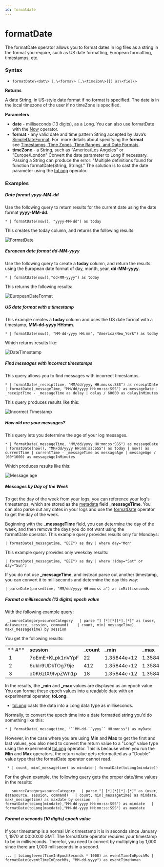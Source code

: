 ```yaml
---
id: formatdate
---
```


# formatDate

The formatDate operator allows you to format dates in log files as a
string in the format you require, such as US date formatting, European
formatting, timestamps, etc. 

### Syntax

-   `formatDate\<dat\> [,\<forma\> [,\<timeZon\>]]) as\<fiel\>`

**Returns**

A date String, in US-style date format if no format is specified. The
date is in the local timezone of the user if no timeZone is specified.

**Parameters**

-   **date** - milliseconds (13 digits), as a Long. You can also
    use formatDate with the [Now](now.md "now") operator.
-   **format** - any valid date and time pattern String accepted by
    Java’s
    [SimpleDateFormat](https://docs.oracle.com/javase/7/docs/api/java/text/SimpleDateFormat.html "https://docs.oracle.com/javase/7/docs/api/java/text/SimpleDateFormat.html"). For   
    more details about specifying the **format** see [Timestamps, Time
    Zones, Time Ranges, and Date
    Formats](../../../03Send-Data/Sources/04Reference-Information-for-Sources/Timestamps,-Time-Zones,-Time-Ranges,-and-Date-Formats.md "Timestamps, Time Zones, Time Ranges, and Date Formats").
-   **timeZone** - a String, such as "America/Los Angeles" or
    "Europe/London"
    Convert the date parameter to Long if necessary. Passing a String
    can produce the error: "Multiple definitions found for function
    formatDate(String, String)." The solution is to cast the date
    parameter using the
    [toLong](Manually-Casting-String-Data-to-a-Number.md "Manually Casting String Data to a Number")
    operator.

### Examples

##### **Date format yyyy-MM-dd**

Use the following query to return results for the current date using the
date format **yyyy-MM-dd**.

`* | formatDate(now(), "yyyy-MM-dd") as today`

This creates the today column, and returns the following results.

![FormatDate](../../static/img/Search-Query-Language/Search-Operators/formatDate/FormatDate.png)

##### **European date format** **dd-MM-yyyy**

Use the following query to create a **today** column, and return the
results using the European date format of day, month,
year, **dd-MM-yyyy**.

`* | formatDate(now(),"dd-MM-yyyy") as today`

This returns the following results:

![EuropeanDateFormat](../../static/img/Search-Query-Language/Search-Operators/formatDate/EuropeanDateFormat.png)

##### **US date format with a timestamp**

This example creates a **today** column and uses the US date format with
a timestamp, **MM-dd-yyyy HH:mm**.

`* | formatDate(now(), "MM-dd-yyyy HH:mm", "America/New_York") as today`

Which returns results like:

![DateTimestamp](../../static/img/Search-Query-Language/Search-Operators/formatDate/DateTimestamp.png)

##### **Find messages with incorrect timestamps**

This query allows you to find messages with incorrect timestamps.

`* | formatDate(_receipttime, "MM/dd/yyyy HH:mm:ss:SSS") as receiptDate | formatDate(_messageTime, "MM/dd/yyyy HH:mm:ss:SSS") as messageDate | _receiptTime - _messageTime as delay | delay / 60000 as delayInMinutes`

This query produces results like this:

![Incorrect
Timestamp](../../static/img/Search-Query-Language/Search-Operators/formatDate/IncorrectTimestamp.png)

##### **How old are your messages?**

This query lets you determine the age of your log messages.

`* | formatDate(_messageTime, "MM/dd/yyyy HH:mm:ss:SSS") as messageDate | formatDate(now(), "MM/dd/yyyy HH:mm:ss:SSS") as today | now() as currentTime | currentTime - _messageTime as messageAge | messageAge / (60*1000) as messageAgeInMinutes`

Which produces results like this:

![Message
age](../../static/img/Search-Query-Language/Search-Operators/formatDate/MessageAge.png)

##### **Messages by Day of the Week**

To get the day of the week from your logs, you can reference your log's
timestamps, which are stored as
the [metadata](/Search/Get_Started_with_Search/Search_Basics/Search_Metadat.md) field ****\_messageTime****.
You can also parse out any dates in your logs and use
the [formatDate](./formatDate.md "formatDate") operator to get the day
of the week.  
  
Beginning with the ****\_messageTime**** field, you can determine the
day of the week, and then remove the days you do not want using the
formatDate operator. This example query provides results only for
Mondays:

`| formatDate(_messagetime, "EEE") as day | where day="Mon"`

This example query provides only weekday results:

`| formatDate(_messagetime, "EEE") as day | where !(day="Sat" or day="Sun")`

If you do not use ****\_messageTime****, and instead parse out another
timestamp, you can convert it to milliseconds and determine the day this
way:

`| parseDate(parsedtime, "MM/dd/yyyy HH:mm:ss a") as inMilliseconds`

##### **Format a milliseconds (13 digits) epoch value**

With the following example query:

` _sourceCategory=sourceCategory   | parse "] [*][*][*].[*]" as (user, datasource, session, command)    | count, min(_messageTime), max(_messageTime) by session`

You get the following results:

|        |                  |             |             |             |
|--------|------------------|-------------|-------------|-------------|
| ** #** | **session**      | **\_count** | **\_min**   | **\_max**   |
|  1     | 7oEmE+KLpk1nVYpF | 22          | 1.35844e+12 | 1.35844e+12 |
|  2     | 6uklr9UDkTOg79je | 412         | 1.35844e+12 | 1.35844e+12 |
|  3     | q0K6ztX9IvpZWh1p | 18          | 1.35844e+12 | 1.35844e+12 |

In the results, the **\_min** and **\_max** values are displayed as an
epoch value. You can format these epoch values into a readable date
with an experimental operator, **toLong**.

-   [toLong](Manually-Casting-String-Data-to-a-Number.md "Casting Data to a Number or String")
    casts the data into a Long data type as milliseconds.

Normally, to convert the epoch time into a date formatted string you'd
do something like this:

`* | formatDate(_messagetime, "``MM-dd-``yyyy`` HH:mm:ss") as myDate `

However, in the case where you are using **Min** and **Max** to get the
first and last values, you also need to convert the return value to a
"Long" value type using the
experimental [toLong](Manually-Casting-String-Data-to-a-Number.md "Casting Data to a Number or String") operator.
This is because when you run the **Min** and **Max** operators, the
return value gets reformatted as a "Double" value type that
the formatDate operator cannot read.

` * | count, min(_messagetime) as mindate | formatDate(toLong(mindate))`

For the given example, the following query gets the proper date/time
values in the results:

`  _sourceCategory=sourceCategory   | parse "] [*][*][*].[*]" as (user, datasource, session, command)   | count, min(_messagetime) as mindate, max(_messagetime) as maxdate by session   | formatDate(toLong(mindate),"MM-dd-yyyy HH:mm:ss:SSS") as mindate   | formatDate(toLong(maxdate),"MM-dd-yyyy HH:mm:ss:SSS") as maxdate`

##### **Format a seconds (10 digits) epoch value**

If your timestamp is a normal Unix timestamp it is in seconds
since January 1, 1970 at 00:00:00 GMT. The formatDate operator requires
your timestamp to be in milliseconds. Therefor, you need to convert by
multiplying by 1,000 since there are 1,000 milliseconds in a second.

`... | toLong(eventTimeInEpochSeconds * 1000) as eventTimeInEpochMs | formatDate(eventTimeInEpochMs, "MM-dd-yyyy") as eventTimeHuman`
